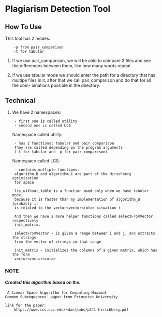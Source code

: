 # Plagiarism Detection Tool

## How To Use

    
This tool has 2 modes:

        -p from pair_comparison
        -t for tabular
    
1) If we use pair_comparison, we will be able to compare 2 files and see the
            differences between them, like how many words repeat.
   
2) If we use tabular mode we should enter the path for a directory that has multipe
            files in it, after that we call pair_comparison and do that for all the com-
            binations possible in the directory.
    

## Technical

1) We have 2 namespaces: 
   
        - first one is called utility
        - second one is called LCS

    Namespace called utility:
   
        - has 2 functions: tabular and pair_comparison
        They are called depending on the program arguments
        (-t for tabular and -p for pair_comparison)
   
   Namespace called LCS:

        - contains multiple functions:
        algorithm_B and algorithm_C are part of the Hirschberg optimization
        for space
        
        lcs_without_table is a function used only when we have tabular mode,
        because it is faster than my implementation of algorithm_B (probably it
        is related to the vector<vector<int>> situation )

        And then we have 2 more helper functions called selectFromVector, respectively
        init_matrix.

        selectFromVector - is given a range between i and j, and extracts the strings
        from the vector of strings in that range

        init_matrix - initializes the columns of a given matrix, which has the form
        vector<vector<int>>

### NOTE
#### ***Created this algorithm based on the:***

    'A Linear Space Algorithm for Computing Maximal
    Common Subsequences' paper from Princeton University

    link for the paper:
        https://www.ics.uci.edu/~dan/pubs/p341-hirschberg.pdf        